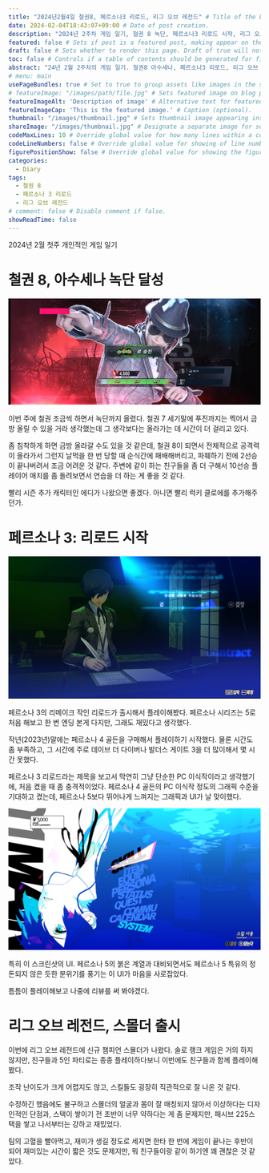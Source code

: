 ```yaml
---
title: "2024년2월4일 철권8, 페르소나3 리로드, 리그 오브 레전드" # Title of the blog post.
date: 2024-02-04T18:43:07+09:00 # Date of post creation.
description: "2024년 2주차 게임 일기, 철권 8 녹단, 페르소나3 리로드 시작, 리그 오브 레전드 스몰더" # Description used for search engine.
featured: false # Sets if post is a featured post, making appear on the home page side bar.
draft: false # Sets whether to render this page. Draft of true will not be rendered.
toc: false # Controls if a table of contents should be generated for first-level links automatically.
abstract: "24년 2월 2주차의 게임 일기. 철권8 아수세나, 페르소나3 리로드, 리그 오브 레전드의 스몰더, 짧은 이야기"
# menu: main
usePageBundles: true # Set to true to group assets like images in the same folder as this post.
# featureImage: "/images/path/file.jpg" # Sets featured image on blog post.
featureImageAlt: 'Description of image' # Alternative text for featured image.
featureImageCap: 'This is the featured image.' # Caption (optional).
thumbnail: "/images/thumbnail.jpg" # Sets thumbnail image appearing inside card on homepage.
shareImage: "/images/thumbnail.jpg" # Designate a separate image for social media sharing.
codeMaxLines: 10 # Override global value for how many lines within a code block before auto-collapsing.
codeLineNumbers: false # Override global value for showing of line numbers within code block.
figurePositionShow: false # Override global value for showing the figure label.
categories:
  - Diary
tags:
  - 철권 8
  - 페르소나 3 리로드
  - 리그 오브 레전드
# comment: false # Disable comment if false.
showReadTime: false
---
```


2024년 2월 첫주 개인적인 게임 일기

# 철권 8, 아수세나 녹단 달성

![아수세나로 녹단인 Brawler로 승진한 스크린샷](images/greenrank.jpg "녹단 달성했다.")

이번 주에 철권 조금씩 하면서 녹단까지 올렸다. 철권 7 세기말에 푸진까지는 찍어서 금방 올릴 수 있을 거라 생각했는데 그 생각보다는 올라가는 데 시간이 더 걸리고 있다.

좀 침착하게 하면 금방 올라갈 수도 있을 것 같은데, 철권 8이 되면서 전체적으로 공격력이 올라가서 그런지 날먹을 한 번 당할 때 순식간에 패배해버리고, 파훼하기 전에 2선승이 끝나버려서 조금 어려운 것 같다.
주변에 같이 하는 친구들을 좀 더 구해서 10선승 플레이어 매치를 좀 돌려보면서 연습을 더 하는 게 좋을 것 같다.

빨리 시즌 추가 캐릭터인 에디가 나왔으면 좋겠다. 아니면 빨리 럭키 클로에를 추가해주던가.

# 페르소나 3: 리로드 시작

![페르소나 3: 리로드 게임 시작 시 이름을 정하는 장면의 스크린샷](images/persona.png "시작만 하고 끝은 언제 볼지 모르겠다. 적당히 플레이하고 리뷰를 써볼 생각이다.")

페르소나 3의 리메이크 작인 리로드가 출시해서 플레이해봤다. 페르소나 시리즈는 5로 처음 해보고 한 번 엔딩 본게 다지만, 그래도 재밌다고 생각했다.

작년(2023년)말에는 페르소나 4 골든을 구매해서 플레이하기 시작했다. 물론 시간도 좀 부족하고, 그 시간에 주로 데이브 더 다이버나 발더스 게이트 3을 더 많이해서 몇 시간 못했다.

페르소나 3 리로드라는 제목을 보고서 막연히 그냥 단순한 PC 이식작이라고 생각했기에, 처음 켰을 때 좀 충격적이었다. 페르소나 4 골든의 PC 이식작 정도의 그래픽 수준을 기대하고 켰는데, 페르소나 5보다 뛰어나게 느껴지는 그래픽과 UI가 날 맞이했다.

![페르소나3: 리로드의 메뉴 화면 UI를 보여주는 스크린샷](images/persona_ui.png "단순 이식이라고 생각하고 있었다가 페르소나 5와 닮은 이 UI를 본 순간 충격을 받았다.")

특히 이 스크린샷의 UI. 페르소나 5의 붉은 계열과 대비되면서도 페르소나 5 특유의 정돈되지 않은 듯한 분위기를 풍기는 이 UI가 마음을 사로잡았다.

틈틈이 플레이해보고 나중에 리뷰를 써 봐야겠다.

# 리그 오브 레전드, 스몰더 출시

이번에 리그 오브 레전드에 신규 챔피언 스몰더가 나왔다. 솔로 랭크 게임은 거의 하지 않지만, 친구들과 5인 파티로는 종종 플레이하다보니 이번에도 친구들과 함께 플레이해봤다.

조작 난이도가 크게 어렵지도 않고, 스킬들도 굉장히 직관적으로 잘 나온 것 같다.

수정하긴 했음에도 불구하고 스몰더의 얼굴과 몸이 잘 매칭되지 않아서 이상하다는 디자인적인 단점과, 스택이 쌓이기 전 초반이 너무 약하다는 게 좀 문제지만, 패시브 225스택을 쌓고 나서부터는 강하고 재밌었다.

팀의 고혈을 빨아먹고, 재미가 생길 정도로 세지면 한타 한 번에 게임이 끝나는 후반이 되어 재미있는 시간이 짧은 것도 문제지만, 뭐 친구들이랑 같이 하기엔 꽤 괜찮은 것 같았다.